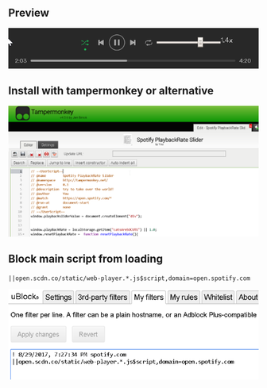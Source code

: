 ## Preview
![ScreenShot](preview.png?raw=true "preview")

## Install with tampermonkey or alternative
![ScreenShot](tampermonkey.png?raw=true "tampermonkey")

## Block main script from loading
```
||open.scdn.co/static/web-player.*.js$script,domain=open.spotify.com
```
![ScreenShot](ublockfilter.png?raw=true "tampermonkey")

